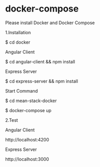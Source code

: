 # docker-compose

Please install Docker and Docker Compose

1.Installation

$ cd docker

Angular Client

$ cd angular-client && npm install

Express Server

$ cd express-server && npm install

Start Command

$ cd mean-stack-docker

$ docker-compose up

2.Test

Angular Client

http://localhost:4200

Express Server

http://localhost:3000
